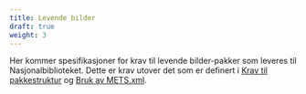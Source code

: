 ```yaml
---
title: Levende bilder
draft: true
weight: 3
---
```


Her kommer spesifikasjoner for krav til levende bilder-pakker som leveres til Nasjonalbiblioteket. Dette er krav utover det som er definert i  [Krav til pakkestruktur](https://digitalpreservation.no/nb/docs/dps/sip/1.0/structure/) og [Bruk av METS.xml](https://digitalpreservation.no/nb/docs/dps/sip/1.0/mets/).